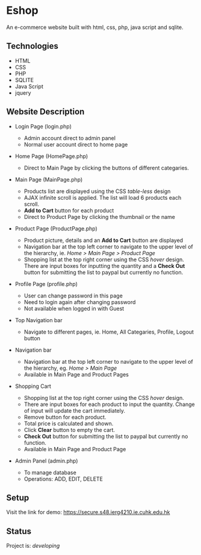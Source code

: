 # Eshop

An e-commerce website built with html, css, php, java script and sqlite.

## Technologies

- HTML
- CSS
- PHP
- SQLITE
- Java Script
- jquery

## Website Description

- Login Page (login.php)
	- Admin account direct to admin panel
	- Normal user account direct to home page

- Home Page (HomePage.php)
	- Direct to Main Page by clicking the buttons of different categaries.
	
- Main Page (MainPage.php)
	- Products list are displayed using the CSS *table-less* design
	- AJAX infinite scroll is applied. The list will load 6 products each scroll.
	- **Add to Cart** button for each product
	- Direct to Product Page by clicking the thumbnail or the name
	
- Product Page (ProductPage.php)
	- Product picture, details and an **Add to Cart** button are displayed
	- Navigation bar at the top left corner to navigate to the upper level of the hierarchy, ie. *Home > Main Page > Product Page*
	- Shopping list at the top right corner using the CSS *hover* design. There are input boxes for inputting the quantity and a **Check Out** button for submitting the list to paypal but currently no function.

- Profile Page (profile.php)
	- User can change password in this page
	- Need to login again after changing password 
	- Not available when logged in with Guest

- Top Navigation bar
	- Navigate to different pages, ie. Home, All Categaries, Profile, Logout button

- Navigation bar 
	- Navigation bar at the top left corner to navigate to the upper level of the hierarchy, eg. *Home > Main Page*
	- Available in Main Page and Product Pages

- Shopping Cart
	- Shopping list at the top right corner using the CSS *hover* design. 
	- There are input boxes for each product to input the quantity. Change of input will update the cart immediately. 
	- Remove button for each product.
	- Total price is calculated and shown.
	- Click **Clear** button to empty the cart.
	- **Check Out** button for submitting the list to paypal but currently no function.
	- Available in Main Page and Product Page

- Admin Panel (admin.php)
	- To manage database 
	- Operations: ADD, EDIT, DELETE

## Setup

Visit the link for demo: https://secure.s48.ierg4210.ie.cuhk.edu.hk

## Status

Project is: *developing*
